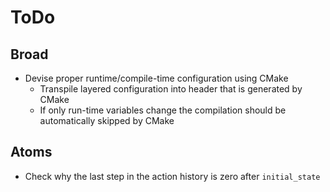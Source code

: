 # ToDo

## Broad
- Devise proper runtime/compile-time configuration using CMake
    - Transpile layered configuration into header that is generated by CMake
    - If only run-time variables change the compilation should be automatically skipped by CMake

## Atoms
- Check why the last step in the action history is zero after `initial_state`